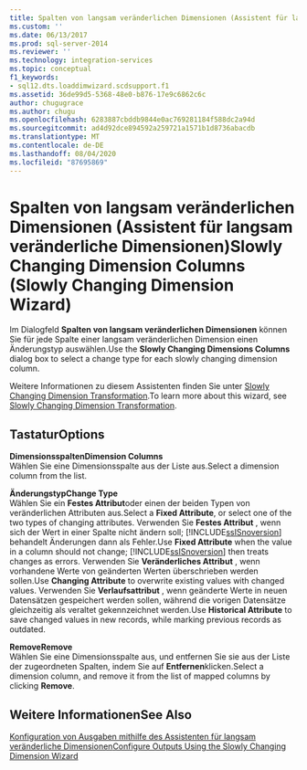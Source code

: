 ```yaml
---
title: Spalten von langsam veränderlichen Dimensionen (Assistent für langsam veränderliche Dimensionen) | Microsoft-Dokumentation
ms.custom: ''
ms.date: 06/13/2017
ms.prod: sql-server-2014
ms.reviewer: ''
ms.technology: integration-services
ms.topic: conceptual
f1_keywords:
- sql12.dts.loaddimwizard.scdsupport.f1
ms.assetid: 36de99d5-5368-48e0-b876-17e9c6862c6c
author: chugugrace
ms.author: chugu
ms.openlocfilehash: 6283887cbddb9844e0ac769281184f588dc2a94d
ms.sourcegitcommit: ad4d92dce894592a259721a1571b1d8736abacdb
ms.translationtype: MT
ms.contentlocale: de-DE
ms.lasthandoff: 08/04/2020
ms.locfileid: "87695869"
---
```

# <a name="slowly-changing-dimension-columns-slowly-changing-dimension-wizard"></a><span data-ttu-id="d60ea-102">Spalten von langsam veränderlichen Dimensionen (Assistent für langsam veränderliche Dimensionen)</span><span class="sxs-lookup"><span data-stu-id="d60ea-102">Slowly Changing Dimension Columns (Slowly Changing Dimension Wizard)</span></span>
  <span data-ttu-id="d60ea-103">Im Dialogfeld **Spalten von langsam veränderlichen Dimensionen** können Sie für jede Spalte einer langsam veränderlichen Dimension einen Änderungstyp auswählen.</span><span class="sxs-lookup"><span data-stu-id="d60ea-103">Use the **Slowly Changing Dimensions Columns** dialog box to select a change type for each slowly changing dimension column.</span></span>  
  
 <span data-ttu-id="d60ea-104">Weitere Informationen zu diesem Assistenten finden Sie unter [Slowly Changing Dimension Transformation](slowly-changing-dimension-transformation.md).</span><span class="sxs-lookup"><span data-stu-id="d60ea-104">To learn more about this wizard, see [Slowly Changing Dimension Transformation](slowly-changing-dimension-transformation.md).</span></span>  
  
## <a name="options"></a><span data-ttu-id="d60ea-105">Tastatur</span><span class="sxs-lookup"><span data-stu-id="d60ea-105">Options</span></span>  
 <span data-ttu-id="d60ea-106">**Dimensionsspalten**</span><span class="sxs-lookup"><span data-stu-id="d60ea-106">**Dimension Columns**</span></span>  
 <span data-ttu-id="d60ea-107">Wählen Sie eine Dimensionsspalte aus der Liste aus.</span><span class="sxs-lookup"><span data-stu-id="d60ea-107">Select a dimension column from the list.</span></span>  
  
 <span data-ttu-id="d60ea-108">**Änderungstyp**</span><span class="sxs-lookup"><span data-stu-id="d60ea-108">**Change Type**</span></span>  
 <span data-ttu-id="d60ea-109">Wählen Sie ein **Festes Attribut**oder einen der beiden Typen von veränderlichen Attributen aus.</span><span class="sxs-lookup"><span data-stu-id="d60ea-109">Select a **Fixed Attribute**, or select one of the two types of changing attributes.</span></span> <span data-ttu-id="d60ea-110">Verwenden Sie **Festes Attribut** , wenn sich der Wert in einer Spalte nicht ändern soll; [!INCLUDE[ssISnoversion](../../../includes/ssisnoversion-md.md)] behandelt Änderungen dann als Fehler.</span><span class="sxs-lookup"><span data-stu-id="d60ea-110">Use **Fixed Attribute** when the value in a column should not change; [!INCLUDE[ssISnoversion](../../../includes/ssisnoversion-md.md)] then treats changes as errors.</span></span> <span data-ttu-id="d60ea-111">Verwenden Sie **Veränderliches Attribut** , wenn vorhandene Werte von geänderten Werten überschrieben werden sollen.</span><span class="sxs-lookup"><span data-stu-id="d60ea-111">Use **Changing Attribute** to overwrite existing values with changed values.</span></span> <span data-ttu-id="d60ea-112">Verwenden Sie **Verlaufsattribut** , wenn geänderte Werte in neuen Datensätzen gespeichert werden sollen, während die vorigen Datensätze gleichzeitig als veraltet gekennzeichnet werden.</span><span class="sxs-lookup"><span data-stu-id="d60ea-112">Use **Historical Attribute** to save changed values in new records, while marking previous records as outdated.</span></span>  
  
 <span data-ttu-id="d60ea-113">**Remove**</span><span class="sxs-lookup"><span data-stu-id="d60ea-113">**Remove**</span></span>  
 <span data-ttu-id="d60ea-114">Wählen Sie eine Dimensionsspalte aus, und entfernen Sie sie aus der Liste der zugeordneten Spalten, indem Sie auf **Entfernen**klicken.</span><span class="sxs-lookup"><span data-stu-id="d60ea-114">Select a dimension column, and remove it from the list of mapped columns by clicking **Remove**.</span></span>  
  
## <a name="see-also"></a><span data-ttu-id="d60ea-115">Weitere Informationen</span><span class="sxs-lookup"><span data-stu-id="d60ea-115">See Also</span></span>  
 [<span data-ttu-id="d60ea-116">Konfiguration von Ausgaben mithilfe des Assistenten für langsam veränderliche Dimensionen</span><span class="sxs-lookup"><span data-stu-id="d60ea-116">Configure Outputs Using the Slowly Changing Dimension Wizard</span></span>](configure-outputs-using-the-slowly-changing-dimension-wizard.md)  
  
  
